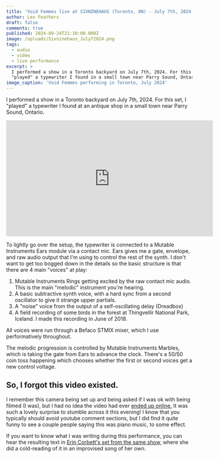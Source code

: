 ```yaml
---
title: 'Void Femmes live at SIXNINEHAUS (Toronto, ON) - July 7th, 2024'
author: Lex Feathers
draft: false
comments: true
published: 2024-09-24T21:10:00.000Z
image: /uploads/Sixninehaus_July72024.png
tags:
  - audio
  - video
  - live performance
excerpt: >
  I performed a show in a Toronto backyard on July 7th, 2024. For this set, I
  "played" a typewriter I found in a small town near Parry Sound, Ontario.
image_caption: 'Void Femmes performing in Toronto, July 2024'
---
```

I performed a show in a Toronto backyard on July 7th, 2024. For this set, I "played" a typewriter I found at an antique shop in a small town near Parry Sound, Ontario.

<iframe width="560" height="315" src="https://www.youtube.com/embed/kPHvYGXmHmY?si=b-5vo31MYHEybaio" title="YouTube video player" frameborder="0" allow="accelerometer; autoplay; clipboard-write; encrypted-media; gyroscope; picture-in-picture; web-share" referrerpolicy="strict-origin-when-cross-origin" allowfullscreen></iframe>

To lightly go over the setup, the typewriter is connected to a Mutable Instruments Ears module via a contact mic. Ears gives me a gate, envelope, and raw audio output that I'm using to control the rest of the synth. I don't want to get too bogged down in the details so the basic structure is that there are 4 main "voices" at play:

1. Mutable Instruments Rings getting excited by the raw contact mic audio. This is the main "melodic" instrument you're hearing.
2. A basic subtractive synth voice, with a hard sync from a second oscillator to give it strange upper partials.
3. A "noise" voice from the output of a self-oscillating delay (Dreadbox)
4. A field recording of some birds in the forest at Thingvellir National Park, Iceland. I made this recording in June of 2018. 

All voices were run through a Befaco STMIX mixer, which I use performatively throughout.

The melodic progression is controlled by Mutable Instruments Marbles, which is taking the gate from Ears to advance the clock. There's a 50/50 coin toss happening which chooses whether the first or second voices get a new control voltage.

## So, I forgot this video existed.

I remember this camera being set up and being asked if I was ok with being filmed (I was), but I had no idea the video had ever [ended up online.](https://www.youtube.com/watch?v=kPHvYGXmHmY) It was such a lovely surprise to stumble across it this evening! I know that you typically should avoid youtube comment sections, but I did find it quite funny to see a couple people saying this was piano music, to some effect.

If you want to know what I was writing during this performance, you can hear the resulting text in [Erin Corbett's set from the same show,](https://www.youtube.com/watch?v=ScNfa3Q16NU) where she did a cold-reading of it in an improvised song of her own.
